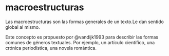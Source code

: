 # macroestructuras
Las macroestructuras son las formas generales de un texto.Le dan sentido global al mismo. 

Este concepto es propuesto por @vandijk1993 para describir las formas comunes de géneros textuales. Por ejemplo, un artículo científico, una crónica periodística, una novela romántica.
